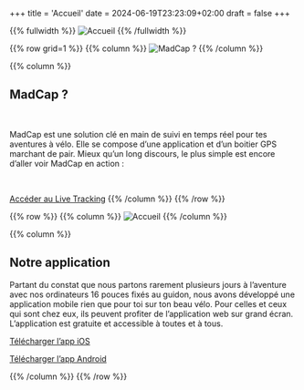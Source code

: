 +++
title = 'Accueil'
date = 2024-06-19T23:23:09+02:00
draft = false
+++

{{% fullwidth %}}
![Accueil](/accueil/im-acc-000.png)
{{% /fullwidth %}}


<!-- texte en commentaire -->

{{% row grid=1  %}}
{{% column %}}
![MadCap ?](/accueil/im-acc-001.png)
{{% /column %}}

{{% column %}}
## MadCap ?
&nbsp;

MadCap est une solution clé en main de suivi en temps réel pour tes aventures à vélo. Elle se compose d’une application et d’un boitier GPS marchant de pair.
Mieux qu’un long discours, le plus simple est encore d’aller voir MadCap en action :

&nbsp;

[Accéder au Live Tracking](https://app.madcap.cc)
{{% /column %}}
{{% /row %}}



{{% row  %}}
{{% column %}}
![Accueil](/accueil/im-acc-002.JPG)
{{% /column %}}

{{% column %}}
## Notre application

Partant du constat que nous partons rarement plusieurs jours à l’aventure avec nos ordinateurs 16 pouces fixés au guidon, nous avons développé une application mobile rien que pour toi sur ton beau vélo. Pour celles et ceux qui sont chez eux, ils peuvent profiter de l’application web sur grand écran.
L’application est gratuite et accessible à toutes et à tous.

[Télécharger l’app iOS](https://app.madcap.cc)

[Télécharger l’app Android](https://app.madcap.cc)


{{% /column %}}
{{% /row %}}
